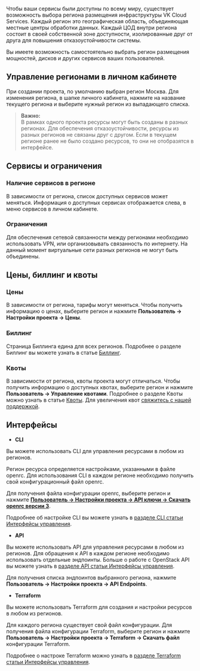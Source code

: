 Чтобы ваши сервисы были доступны по всему миру, существует возможность выбора региона размещения инфраструктуры VK Cloud Services. Каждый регион это географическая область, объединяющая местные центры обработки данных. Каждый ЦОД внутри региона состоит в своей собственной зоне доступности, изолированные друг от друга для повышения отказоустойчивости системы.

Вы имеете возможность самостоятельно выбрать регион размещения мощностей, дисков и других сервисов ваших пользователей.

## Управление регионами в личном кабинете

При создании проекта, по умолчанию выбран регион Москва. Для изменения региона, в шапке личного кабинета, нажмите на название текущего региона и выберите нужный регион из выпадающего списка.

>**Важно:**<br>В рамках одного проекта ресурсы могут быть созданы в разных регионах. Для обеспечения отказоустойчивости, ресурсы из разных регионов не связаны друг с другом. Если в текущем регионе ранее не было создано ресурсов, то они не отобразятся в интерфейсе.

## Сервисы и ограничения

### Наличие сервисов в регионе

В зависимости от региона, список доступных сервисов может меняться. Информация о доступных сервисах отображается слева, в меню сервисов в личном кабинете.

### Ограничения

Для обеспечения сетевой связанности между регионами необходимо использовать VPN, или организовывать связанность по интернету. На данный момент виртуальные сети разных регионов не могут быть объединены. 

## Цены, биллинг и квоты

### Цены

В зависимости от региона, тарифы могут меняться. Чтобы получить информацию о ценах, выберите регион и нажмите **Пользователь -> Настройки проекта -> Цены**.

### Биллинг

Страница Биллинга едина для всех регионов. Подробнее о разделе Биллинг вы можете узнать в статье [Биллинг](https://mcs.mail.ru/docs/ru/main/additionals/billing).

### Квоты

В зависимости от региона, квоты проекта могут отличаться. Чтобы получить информацию о доступных квотах, выберите регион и нажмите **Пользователь -> Управление квотами**. Подробнее о разделе Квоты можно узнать в статье [Квоты](https://mcs.mail.ru/docs/ru/additionals/start/user-account/quota-limits). Для увеличения квот [свяжитесь с нашей поддержкой](https://help.devmcs.ru/docs/ru/contacts).

## Интерфейсы

* **CLI**

Вы можете использовать CLI для управления ресурсами в любом из регионов.

Регион ресурса определяется настройками, указанными в файле openrc. Для использования CLI в каждом регионе необходимо получить свой конфигурационный файл openrc.

Для получения файла конфигурации openrc, выберите регион и нажмите [**Пользователь -> Настройки проекта -> API ключи -> Скачать openrc версии 3**](https://mcs.mail.ru/app/project/keys/).

Подробнее об настройке CLI вы можете узнать в [разделе CLI статьи Интерфейсы управления](https://mcs.mail.ru/docs/ru/additionals/start/user-account/mgmt-interfaces#cli).

* **API**

Вы можете использовать API для управления ресурсами в любом из регионов. Для обращения к API в каждом регионе необходимо использовать отдельные эндпоинты. Больше о работе с OpenStack API вы можете узнать в [разделе API статьи Интерфейсы управления](https://mcs.mail.ru/docs/ru/additionals/start/user-account/mgmt-interfaces#api).

Для получения списка эндпоинтов выбранного региона, нажмите **Пользователь -> Настройки проекта -> API Endpoints**.

* **Terraform**

Вы можете использовать Terraform для создания и настройки ресурсов в любом из регионов.

Для каждого региона существует свой файл конфигурации. Для получения файла конфигурации Terraform, выберите регион и нажмите **Пользователь -> Настройки проекта -> Terraform -> Скачать файл** конфигурации Terraform.

Подробнее о настроке Terraform можно узнать в [разделе Terraform статьи Интерфейсы управления](https://mcs.mail.ru/docs/ru/additionals/start/user-account/mgmt-interfaces#terraform).